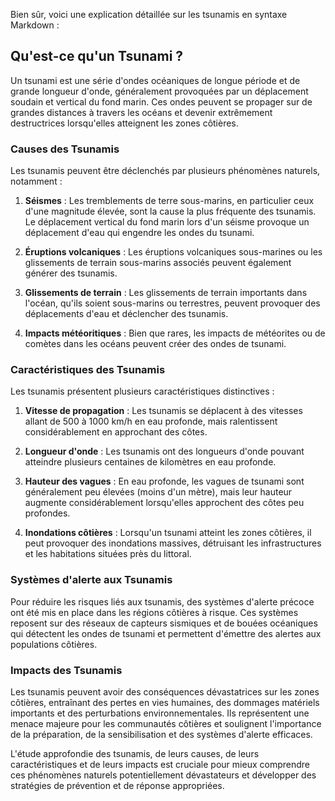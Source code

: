 Bien sûr, voici une explication détaillée sur les tsunamis en syntaxe Markdown :

## Qu'est-ce qu'un Tsunami ?

Un tsunami est une série d'ondes océaniques de longue période et de grande longueur d'onde, généralement provoquées par un déplacement soudain et vertical du fond marin. Ces ondes peuvent se propager sur de grandes distances à travers les océans et devenir extrêmement destructrices lorsqu'elles atteignent les zones côtières.

### Causes des Tsunamis

Les tsunamis peuvent être déclenchés par plusieurs phénomènes naturels, notamment :

1. **Séismes** : Les tremblements de terre sous-marins, en particulier ceux d'une magnitude élevée, sont la cause la plus fréquente des tsunamis. Le déplacement vertical du fond marin lors d'un séisme provoque un déplacement d'eau qui engendre les ondes du tsunami.

2. **Éruptions volcaniques** : Les éruptions volcaniques sous-marines ou les glissements de terrain sous-marins associés peuvent également générer des tsunamis.

3. **Glissements de terrain** : Les glissements de terrain importants dans l'océan, qu'ils soient sous-marins ou terrestres, peuvent provoquer des déplacements d'eau et déclencher des tsunamis.

4. **Impacts météoritiques** : Bien que rares, les impacts de météorites ou de comètes dans les océans peuvent créer des ondes de tsunami.

### Caractéristiques des Tsunamis

Les tsunamis présentent plusieurs caractéristiques distinctives :

1. **Vitesse de propagation** : Les tsunamis se déplacent à des vitesses allant de 500 à 1000 km/h en eau profonde, mais ralentissent considérablement en approchant des côtes.

2. **Longueur d'onde** : Les tsunamis ont des longueurs d'onde pouvant atteindre plusieurs centaines de kilomètres en eau profonde.

3. **Hauteur des vagues** : En eau profonde, les vagues de tsunami sont généralement peu élevées (moins d'un mètre), mais leur hauteur augmente considérablement lorsqu'elles approchent des côtes peu profondes.

4. **Inondations côtières** : Lorsqu'un tsunami atteint les zones côtières, il peut provoquer des inondations massives, détruisant les infrastructures et les habitations situées près du littoral.

### Systèmes d'alerte aux Tsunamis

Pour réduire les risques liés aux tsunamis, des systèmes d'alerte précoce ont été mis en place dans les régions côtières à risque. Ces systèmes reposent sur des réseaux de capteurs sismiques et de bouées océaniques qui détectent les ondes de tsunami et permettent d'émettre des alertes aux populations côtières.

### Impacts des Tsunamis

Les tsunamis peuvent avoir des conséquences dévastatrices sur les zones côtières, entraînant des pertes en vies humaines, des dommages matériels importants et des perturbations environnementales. Ils représentent une menace majeure pour les communautés côtières et soulignent l'importance de la préparation, de la sensibilisation et des systèmes d'alerte efficaces.

L'étude approfondie des tsunamis, de leurs causes, de leurs caractéristiques et de leurs impacts est cruciale pour mieux comprendre ces phénomènes naturels potentiellement dévastateurs et développer des stratégies de prévention et de réponse appropriées.